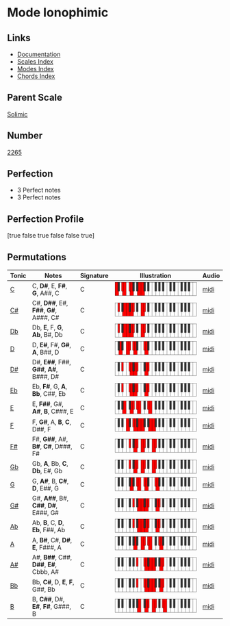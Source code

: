# Mode Ionophimic

## Links

- [Documentation](index.md)
- [Scales Index](Scales.md)
- [Modes Index](Modes.md)
- [Chords Index](Chords.md)

## Parent Scale

[Solimic](ScaleSolimic.md)

## Number

[2265](https://ianring.com/musictheory/scales/2265)

## Perfection

- 3 Perfect notes
- 3 Perfect notes

## Perfection Profile

[true false true false false true]

## Permutations

| Tonic | Notes | Signature | Illustration | Audio |
|-------|-------|-----------|--------------|-------|
| [C](ModeCNaturalIonophimic.md) | C, **D#**, E, **F#**, **G**, A##, C | C | ![CNaturalIonophimic](ModeCNaturalIonophimic.png) | [midi](https://github.com/edipermadi/music/blob/main/docs/ModeCNaturalIonophimic.mid?raw=true) |
| [C#](ModeCSharpIonophimic.md) | C#, **D##**, E#, **F##**, **G#**, A###, C# | C | ![CSharpIonophimic](ModeCSharpIonophimic.png) | [midi](https://github.com/edipermadi/music/blob/main/docs/ModeCSharpIonophimic.mid?raw=true) |
| [Db](ModeDFlatIonophimic.md) | Db, **E**, F, **G**, **Ab**, B#, Db | C | ![DFlatIonophimic](ModeDFlatIonophimic.png) | [midi](https://github.com/edipermadi/music/blob/main/docs/ModeDFlatIonophimic.mid?raw=true) |
| [D](ModeDNaturalIonophimic.md) | D, **E#**, F#, **G#**, **A**, B##, D | C | ![DNaturalIonophimic](ModeDNaturalIonophimic.png) | [midi](https://github.com/edipermadi/music/blob/main/docs/ModeDNaturalIonophimic.mid?raw=true) |
| [D#](ModeDSharpIonophimic.md) | D#, **E##**, F##, **G##**, **A#**, B###, D# | C | ![DSharpIonophimic](ModeDSharpIonophimic.png) | [midi](https://github.com/edipermadi/music/blob/main/docs/ModeDSharpIonophimic.mid?raw=true) |
| [Eb](ModeEFlatIonophimic.md) | Eb, **F#**, G, **A**, **Bb**, C##, Eb | C | ![EFlatIonophimic](ModeEFlatIonophimic.png) | [midi](https://github.com/edipermadi/music/blob/main/docs/ModeEFlatIonophimic.mid?raw=true) |
| [E](ModeENaturalIonophimic.md) | E, **F##**, G#, **A#**, **B**, C###, E | C | ![ENaturalIonophimic](ModeENaturalIonophimic.png) | [midi](https://github.com/edipermadi/music/blob/main/docs/ModeENaturalIonophimic.mid?raw=true) |
| [F](ModeFNaturalIonophimic.md) | F, **G#**, A, **B**, **C**, D##, F | C | ![FNaturalIonophimic](ModeFNaturalIonophimic.png) | [midi](https://github.com/edipermadi/music/blob/main/docs/ModeFNaturalIonophimic.mid?raw=true) |
| [F#](ModeFSharpIonophimic.md) | F#, **G##**, A#, **B#**, **C#**, D###, F# | C | ![FSharpIonophimic](ModeFSharpIonophimic.png) | [midi](https://github.com/edipermadi/music/blob/main/docs/ModeFSharpIonophimic.mid?raw=true) |
| [Gb](ModeGFlatIonophimic.md) | Gb, **A**, Bb, **C**, **Db**, E#, Gb | C | ![GFlatIonophimic](ModeGFlatIonophimic.png) | [midi](https://github.com/edipermadi/music/blob/main/docs/ModeGFlatIonophimic.mid?raw=true) |
| [G](ModeGNaturalIonophimic.md) | G, **A#**, B, **C#**, **D**, E##, G | C | ![GNaturalIonophimic](ModeGNaturalIonophimic.png) | [midi](https://github.com/edipermadi/music/blob/main/docs/ModeGNaturalIonophimic.mid?raw=true) |
| [G#](ModeGSharpIonophimic.md) | G#, **A##**, B#, **C##**, **D#**, E###, G# | C | ![GSharpIonophimic](ModeGSharpIonophimic.png) | [midi](https://github.com/edipermadi/music/blob/main/docs/ModeGSharpIonophimic.mid?raw=true) |
| [Ab](ModeAFlatIonophimic.md) | Ab, **B**, C, **D**, **Eb**, F##, Ab | C | ![AFlatIonophimic](ModeAFlatIonophimic.png) | [midi](https://github.com/edipermadi/music/blob/main/docs/ModeAFlatIonophimic.mid?raw=true) |
| [A](ModeANaturalIonophimic.md) | A, **B#**, C#, **D#**, **E**, F###, A | C | ![ANaturalIonophimic](ModeANaturalIonophimic.png) | [midi](https://github.com/edipermadi/music/blob/main/docs/ModeANaturalIonophimic.mid?raw=true) |
| [A#](ModeASharpIonophimic.md) | A#, **B##**, C##, **D##**, **E#**, Cbbb, A# | C | ![ASharpIonophimic](ModeASharpIonophimic.png) | [midi](https://github.com/edipermadi/music/blob/main/docs/ModeASharpIonophimic.mid?raw=true) |
| [Bb](ModeBFlatIonophimic.md) | Bb, **C#**, D, **E**, **F**, G##, Bb | C | ![BFlatIonophimic](ModeBFlatIonophimic.png) | [midi](https://github.com/edipermadi/music/blob/main/docs/ModeBFlatIonophimic.mid?raw=true) |
| [B](ModeBNaturalIonophimic.md) | B, **C##**, D#, **E#**, **F#**, G###, B | C | ![BNaturalIonophimic](ModeBNaturalIonophimic.png) | [midi](https://github.com/edipermadi/music/blob/main/docs/ModeBNaturalIonophimic.mid?raw=true) |
